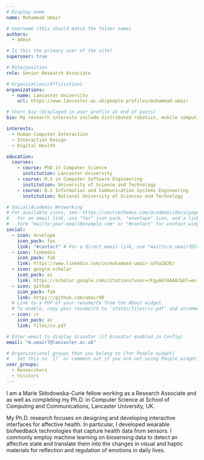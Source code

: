```yaml
---
# Display name
name: Muhammad Umair

# Username (this should match the folder name)
authors:
  - admin

# Is this the primary user of the site?
superuser: true

# Role/position
role: Senior Research Associate

# Organizations/Affiliations
organizations:
  - name: Lancaster University
    url: https://www.lancaster.ac.uk/people-profiles/muhammad-umair

# Short bio (displayed in user profile at end of posts)
bio: My research interests include distributed robotics, mobile computing and programmable matter.

interests:
  - Human Computer Interaction
  - Interaction Design
  - Digital Health

education:
  courses:
    - course: PhD in Computer Science
      institution: Lancaster University
    - course: M.S in Computer Software Engineering
      institution: University of Science and Technology
    - course: B.S Information and Communication Systems Engineering
      institution: National University of Sciences and Technology

# Social/Academic Networking
# For available icons, see: https://sourcethemes.com/academic/docs/page-builder/#icons
#   For an email link, use "fas" icon pack, "envelope" icon, and a link in the
#   form "mailto:your-email@example.com" or "#contact" for contact widget.
social:
  - icon: envelope
    icon_pack: fas
    link: "#contact" # For a direct email link, use "mailto:m.umair7@lancaster.ac.uk".
  - icon: linkedin
    icon_pack: fab
    link: https://www.linkedin.com/in/muhammad-umair-a76a2826/
  - icon: google-scholar
    icon_pack: ai
    link: https://scholar.google.com/citations?user=rFgyAEYAAAAJ&hl=en
  - icon: github
    icon_pack: fab
    link: https://github.com/umair90
  # Link to a PDF of your resume/CV from the About widget.
  # To enable, copy your resume/CV to `static/files/cv.pdf` and uncomment the lines below.
  - icon: cv
    icon_pack: ai
    link: files/cv.pdf

# Enter email to display Gravatar (if Gravatar enabled in Config)
email: "m.umair7@lancaster.ac.uk"

# Organizational groups that you belong to (for People widget)
#   Set this to `[]` or comment out if you are not using People widget.
user_groups:
  - Researchers
  - Visitors
---
```


I am a Marie Skłodowska-Curie fellow working as a Research Associate and as well as completing my Ph.D. in Computer Science at School of Computing and Communications, Lancaster University, UK.

<!-- My Ph.D. research is based on a digital health project AffecTech – Personal Technologies for Affective health. -->

<!-- I have completed a Master's in Computer Software Engineering while working full-time in the Electronics and Telecommunication Research Institute (ETRI), South Korea. I have a Bachelor's degree in Information and Communication Systems Engineering from the National University of Sciences and Technology (NUST), Pakistan. -->

My Ph.D. research focuses on designing and developing interactive interfaces for affective health. In particular, I developed wearable biofeedback technologies that capture health data from sensors. I commonly employ machine learning on biosensing data to detect an affective state and translate them into the changes in visual and haptic materials for reflection and regulation of emotions in daily lives.
